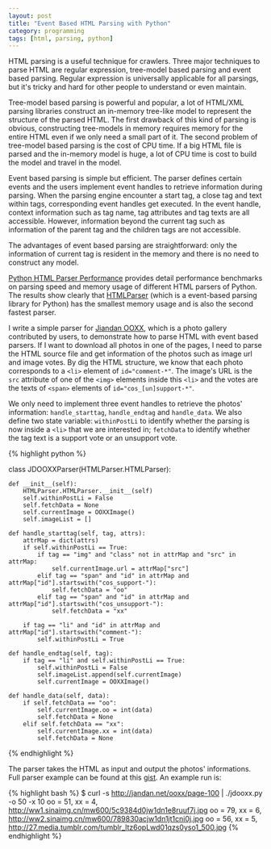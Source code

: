 ```yaml
---
layout: post
title: "Event Based HTML Parsing with Python"
category: programming
tags: [html, parsing, python]
---
```


HTML parsing is a useful technique for crawlers. Three major techniques to parse
HTML are regular expression, tree-model based parsing and event based parsing.
Regular expression is universally applicable for all parsings, but it's tricky
and hard for other people to understand or even maintain.

Tree-model based parsing is powerful and popular, a lot of HTML/XML parsing
libraries construct an in-memory tree-like model to represent the structure of
the parsed HTML. The first drawback of this kind of parsing is obvious,
constructing tree-models in memory requires memory for the entire HTML even if
we only need a small part of it.  The second problem of tree-model based parsing
is the cost of CPU time. If a big HTML file is parsed and the in-memory model is
huge, a lot of CPU time is cost to build the model and travel in the model.

<!-- more start -->

Event based parsing is simple but efficient. The parser defines certain events
and the users implement event handles to retrieve information during parsing.
When the parsing engine encounter a start tag, a close tag and text within tags,
corresponding event handles get executed. In the event handle, context
information such as tag name, tag attributes and tag texts are all accessible.
However, information beyond the current tag such as information of the parent
tag and the children tags are not accessible.

The advantages of event based parsing are straightforward: only the information
of current tag is resident in the memory and there is no need to construct any
model.

[Python HTML Parser
Performance](http://blog.ianbicking.org/2008/03/30/python-html-parser-performance/)
provides detail performance benchmarks on parsing speed and memory usage of
different HTML parsers of Python. The results show clearly that
[HTMLParser](http://docs.python.org/2/library/htmlparser.html) (which is a
event-based parsing library for Python) has the smallest memory usage and is
also the second fastest parser.

I write a simple parser for [Jiandan OOXX](http://jandan.net/ooxx), which is a
photo gallery contributed by users, to demonstrate how to parse HTML with event
based parsers. If I want to download all photos in one of the pages, I need to
parse the HTML source file and get information of the photos such as image url
and image votes. By dig the HTML structure, we know that each photo corresponds
to a `<li>` element of `id="comment-*"`. The image's URL is the `src` attribute
of one of the `<img>` elements inside this `<li>` and the votes are the texts of
`<span>` elements of `id="cos_[un]support-*"`.

We only need to implement three event handles to retrieve the photos'
information: `handle_starttag`, `handle_endtag` and `handle_data`. We also
define two state variable: `withinPostLi` to identify whether the parsing is now
inside a `<li>` that we are interested in; `fetchData` to identify whether the
tag text is a support vote or an unsupport vote.

{% highlight python %}

class JDOOXXParser(HTMLParser.HTMLParser):

    def __init__(self):
        HTMLParser.HTMLParser.__init__(self)
        self.withinPostLi = False
        self.fetchData = None
        self.currentImage = OOXXImage()
        self.imageList = []

    def handle_starttag(self, tag, attrs):
        attrMap = dict(attrs)
        if self.withinPostLi == True:
            if tag == "img" and "class" not in attrMap and "src" in attrMap:
                self.currentImage.url = attrMap["src"]
            elif tag == "span" and "id" in attrMap and attrMap["id"].startswith("cos_support-"):
                self.fetchData = "oo"
            elif tag == "span" and "id" in attrMap and attrMap["id"].startswith("cos_unsupport-"):
                self.fetchData = "xx"

        if tag == "li" and "id" in attrMap and attrMap["id"].startswith("comment-"):
            self.withinPostLi = True

    def handle_endtag(self, tag):
        if tag == "li" and self.withinPostLi == True:
            self.withinPostLi = False
            self.imageList.append(self.currentImage)
            self.currentImage = OOXXImage()

    def handle_data(self, data):
        if self.fetchData == "oo":
            self.currentImage.oo = int(data)
            self.fetchData = None
        elif self.fetchData == "xx":
            self.currentImage.xx = int(data)
            self.fetchData = None

{% endhighlight %}

The parser takes the HTML as input and output the photos' informations. Full
parser example can be found at this
[gist](https://gist.github.com/hzqtc/5409775). An example run is:

{% highlight bash %}
$ curl -s http://jandan.net/ooxx/page-100 | ./jdooxx.py -o 50 -x 10
oo =  51, xx =   4, http://ww1.sinaimg.cn/mw600/5c9384d0jw1dn1e8ruuf7j.jpg
oo =  79, xx =   6, http://ww2.sinaimg.cn/mw600/789830acjw1dn1jt1cni0j.jpg
oo =  56, xx =   5, http://27.media.tumblr.com/tumblr_ltz6opLwd01qzs0yso1_500.jpg
{% endhighlight %}

<!-- more end -->
